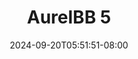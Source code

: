 --- 
title: "AurelBB 5"
description: "nonton   AurelBB 5  tele   new"
date: 2024-09-20T05:51:51-08:00
file_code: "npuvlm3aj5vj"
draft: false
cover: "zzbzi2ch8arhmjfp.jpg"
tags: ["AurelBB", "bokep-indo", "bokep-viral", "bokep-ig"]
length: 56
fld_id: "1482980"
foldername: "Aurelbb update"
categories: ["Aurelbb update"]
views: 0
---